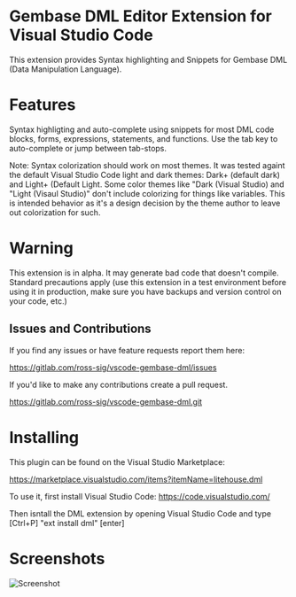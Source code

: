 # Gembase DML Editor Extension for Visual Studio Code

This extension provides Syntax highlighting and Snippets for Gembase DML (Data Manipulation Language).

# Features
Syntax highligting and auto-complete using snippets for most DML code blocks, forms, expressions, statements, and functions.  Use the tab key to auto-complete or jump between tab-stops.

Note: Syntax colorization should work on most themes.  It was tested againt the default Visual Studio Code light and dark themes: Dark+ (default dark) and Light+ (Default Light.  Some color themes like "Dark (Visual Studio) and "Light (Visaul Studio)" don't include colorizing for things like variables.  This is intended behavior as it's a design decision by the theme author to leave out colorization for such.

# Warning
This extension is in alpha.  It may generate bad code that doesn't compile.  Standard precautions apply (use this extension in a test environment before using it in production, make sure you have backups and version control on your code, etc.)

## Issues and Contributions
If you find any issues or have feature requests report them here:

https://gitlab.com/ross-sig/vscode-gembase-dml/issues

If you'd like to make any contributions create a pull request.

https://gitlab.com/ross-sig/vscode-gembase-dml.git

# Installing

This plugin can be found on the Visual Studio Marketplace:

https://marketplace.visualstudio.com/items?itemName=litehouse.dml

To use it, first install Visual Studio Code: https://code.visualstudio.com/

Then isntall the DML extension by opening Visual Studio Code and type \[Ctrl+P\] "ext install dml" \[enter\]

# Screenshots

![Screenshot](https://gitlab.com/ross-sig/vscode-gembase-dml/raw/master/dml_editor.gif "DML Edior Screenshot")


